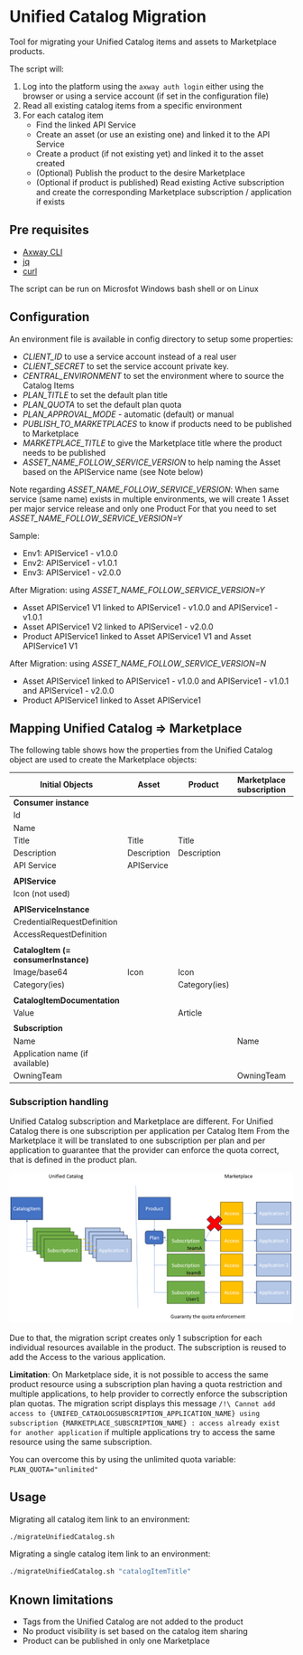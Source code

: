 # Unified Catalog Migration

Tool for migrating your Unified Catalog items and assets to Marketplace products.

The script will:

1. Log into the platform using the `axway auth login` either using the browser or using a service account (if set in the configuration file)
2. Read all existing catalog items from a specific environment
3. For each catalog item
    * Find the linked API Service
    * Create an asset (or use an existing one) and linked it to the API Service
    * Create a product (if not existing yet) and linked it to the asset created
    * (Optional) Publish the product to the desire Marketplace
    * (Optional if product is published) Read existing Active subscription and create the corresponding Marketplace subscription / application if exists

## Pre requisites

* [Axway CLI](https://docs.axway.com/bundle/amplify-central/page/docs/integrate_with_central/cli_central/index.html)
* [jq](https://jqlang.github.io/jq/)
* [curl](https://curl.se/)

The script can be run on Microsfot Windows bash shell or on Linux

## Configuration

An environment file is available in config directory to setup some properties:

* _CLIENT_ID_ to use a service account instead of a real user
* _CLIENT_SECRET_ to set the service account private key.
* _CENTRAL_ENVIRONMENT_ to set the environment where to source the Catalog Items
* _PLAN_TITLE_ to set the default plan title
* _PLAN_QUOTA_ to set the default plan quota
* _PLAN_APPROVAL_MODE_ - automatic (default) or manual
* _PUBLISH_TO_MARKETPLACES_ to know if products need to be published to Marketplace
* _MARKETPLACE_TITLE_ to give the Marketplace title where the product needs to be published
* _ASSET_NAME_FOLLOW_SERVICE_VERSION_ to help naming the Asset based on the APIService name (see Note below)

Note regarding _ASSET_NAME_FOLLOW_SERVICE_VERSION_:
 When same service (same name) exists in multiple environments, we will create 1 Asset per major service release and only one Product
 For that you need to set _ASSET_NAME_FOLLOW_SERVICE_VERSION=Y_

Sample:

* Env1: APIService1 - v1.0.0
* Env2: APIService1 - v1.0.1
* Env3: APIService1 - v2.0.0

After Migration: using _ASSET_NAME_FOLLOW_SERVICE_VERSION=Y_

* Asset APIService1 V1 linked to APIService1 - v1.0.0 and APIService1 - v1.0.1
* Asset APIService1 V2 linked to APIService1 - v2.0.0
* Product APIService1 linked to Asset APIService1 V1 and Asset APIService1 V1

After Migration: using _ASSET_NAME_FOLLOW_SERVICE_VERSION=N_
* Asset APIService1 linked to APIService1 - v1.0.0 and APIService1 - v1.0.1 and APIService1 - v2.0.0
* Product APIService1 linked to Asset APIService1

## Mapping Unified Catalog => Marketplace

The following table shows how the properties from the Unified Catalog object are used to create the Marketplace objects:

| Initial Objects                      | Asset                | Product       | Marketplace subscription | Marketplace application |
|------------------------------------|------------------------|---------------|--------------------------|-------------------------|
| **Consumer instance**                |                      |               |                          |                         |
|  Id                                  |                      |               |                          |                         |
|  Name                                |                      |               |                          |                         |
|  Title                               | Title                | Title         |                          |                         |
|  Description                         | Description          | Description   |                          |                         |
|  API Service                         | APIService           |               |                          |                         |
|                                      |                      |               |                          |                         |
| **APIService**                       |                      |               |                          |                         |
|  Icon (not used)                     |                      |               |                          |                         |
|                                      |                      |               |                          |                         |
| **APIServiceInstance**               |                      |               |                          |                         |
|  CredentialRequestDefinition         |                      |               |                          |                         |
|  AccessRequestDefinition             |                      |               |                          |                         |
|                                      |                      |               |                          |                         |
| **CatalogItem (= consumerInstance)** |                      |               |                          |                         |
|  Image/base64                        | Icon                 | Icon          |                          |                         |
|  Category(ies)                       |                      | Category(ies) |                          |                         |
|                                      |                      |               |                          |                         |
| **CatalogItemDocumentation**         |                      |               |                          |                         |
|  Value                               |                      | Article       |                          |                         |
|                                      |                      |               |                          |                         |
| **Subscription**                     |                      |               |                          |                         |
|  Name                                |                      |               | Name                     |                         |
|  Application name (if available)     |                      |               |                          | Name                    |
|  OwningTeam                          |                      |               | OwningTeam               | OwningTeam              |

### Subscription handling

Unified Catalog subscription and Marketplace are different.
For Unified Catalog there is one subscription per application per Catalog Item
From the Marketplace it will be translated to one subscription per plan and per application to guarantee that the provider can enforce the quota correct, that is defined in the product plan.

![Alt text](subscription.png)

Due to that, the migration script creates only 1 subscription for each individual resources available in the product. The subscription is reused to add the Access to the various application.

**Limitation**:
On Marketplace side, it is not possible to access the same product resource using a subscription plan having a quota restriction and multiple applications, to help provider to correctly enforce the subscription plan quotas.
The migration script displays this message `/!\ Cannot add access to {UNIFED_CATAOLOGSUBSCRIPTION_APPLICATION_NAME} using subscription {MARKETPLACE_SUBSCRIPTION_NAME} : access already exist for another application` if multiple applications try to access the same resource using the same subscription.

You can overcome this by using the unlimited quota variable: `PLAN_QUOTA="unlimited"`

## Usage

Migrating all catalog item link to an environment:

```bash
./migrateUnifiedCatalog.sh
```

Migrating a single catalog item link to an environment:

```bash
./migrateUnifiedCatalog.sh "catalogItemTitle"
```

## Known limitations

* Tags from the Unified Catalog are not added to the product
* No product visibility is set based on the catalog item sharing
* Product can be published in only one Marketplace
